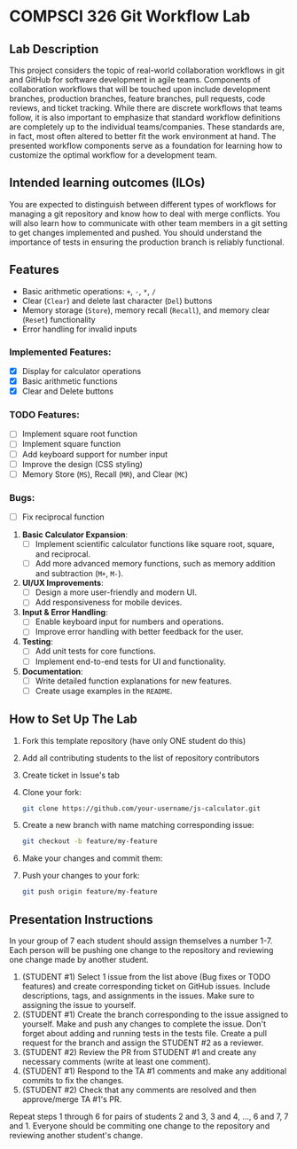 # COMPSCI 326 Git Workflow Lab

## Lab Description

This project considers the topic of real-world collaboration workflows in git
and GitHub for software development in agile teams. Components of collaboration
workflows that will be touched upon include development branches, production
branches, feature branches, pull requests, code reviews, and ticket tracking.
While there are discrete workflows that teams follow, it is also important to
emphasize that standard workflow definitions are completely up to the individual
teams/companies. These standards are, in fact, most often altered to better fit
the work environment at hand. The presented workflow components serve as a
foundation for learning how to customize the optimal workflow for a development
team.

## Intended learning outcomes (ILOs)

You are expected to distinguish between different types of workflows for
managing a git repository and know how to deal with merge conflicts. You will
also learn how to communicate with other team members in a git setting to get
changes implemented and pushed. You should understand the importance of tests in
ensuring the production branch is reliably functional.

## Features

- Basic arithmetic operations: `+`, `-`, `*`, `/`
- Clear (`Clear`) and delete last character (`Del`) buttons
- Memory storage (`Store`), memory recall (`Recall`), and memory clear (`Reset`)
  functionality
- Error handling for invalid inputs

### Implemented Features:

- [x] Display for calculator operations
- [x] Basic arithmetic functions
- [x] Clear and Delete buttons

### TODO Features:

- [ ] Implement square root function
- [ ] Implement square function
- [ ] Add keyboard support for number input
- [ ] Improve the design (CSS styling)
- [ ] Memory Store (`MS`), Recall (`MR`), and Clear (`MC`)

### Bugs:
- [ ] Fix reciprocal function

1. **Basic Calculator Expansion**:
   - [ ] Implement scientific calculator functions like square root, square, and
         reciprocal.
   - [ ] Add more advanced memory functions, such as memory addition and
         subtraction (`M+`, `M-`).

2. **UI/UX Improvements**:
   - [ ] Design a more user-friendly and modern UI.
   - [ ] Add responsiveness for mobile devices.

3. **Input & Error Handling**:
   - [ ] Enable keyboard input for numbers and operations.
   - [ ] Improve error handling with better feedback for the user.

4. **Testing**:
   - [ ] Add unit tests for core functions.
   - [ ] Implement end-to-end tests for UI and functionality.

5. **Documentation**:
   - [ ] Write detailed function explanations for new features.
   - [ ] Create usage examples in the `README`.

## How to Set Up The Lab

1. Fork this template repository (have only ONE student do this)
2. Add all contributing students to the list of repository contributors
3. Create ticket in Issue's tab
4. Clone your fork:
   ```bash
   git clone https://github.com/your-username/js-calculator.git
   ```
5. Create a new branch with name matching corresponding issue:
   ```bash
   git checkout -b feature/my-feature
   ```

6. Make your changes and commit them:
7. Push your changes to your fork:
   ```bash
   git push origin feature/my-feature
   ```

## Presentation Instructions

In your group of 7 each student should assign themselves a number 1-7. Each person will be pushing one change to the repository and reviewing one change made by another student.

1. (STUDENT #1) Select 1 issue from the list above (Bug fixes or TODO features) and create corresponding ticket on GitHub issues. Include descriptions, tags, and assignments in the issues. Make sure to assigning the issue to yourself.
2. (STUDENT #1) Create the branch corresponding to the issue assigned to yourself. Make and push any changes to complete the issue. Don't forget about adding and running tests in the tests file. Create a pull request for the branch and assign the STUDENT #2 as a reviewer.
3. (STUDENT #2) Review the PR from STUDENT #1 and create any necessary comments (write at least one comment).
4. (STUDENT #1) Respond to the TA #1 comments and make any additional commits to fix the changes.
5. (STUDENT #2) Check that any comments are resolved and then approve/merge TA #1's PR.

Repeat steps 1 through 6 for pairs of students 2 and 3, 3 and 4, ..., 6 and 7, 7 and 1. Everyone should be commiting one change to the repository and reviewing another student's change.
